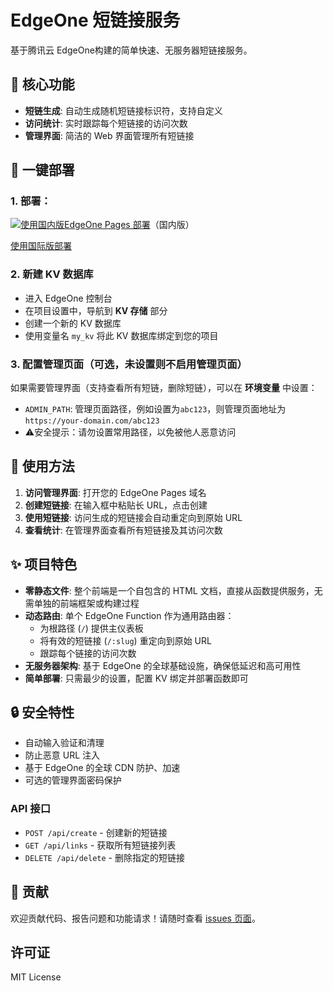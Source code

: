 # EdgeOne 短链接服务

基于腾讯云 EdgeOne构建的简单快速、无服务器短链接服务。


## 🚀 核心功能

- **短链生成**: 自动生成随机短链接标识符，支持自定义
- **访问统计**: 实时跟踪每个短链接的访问次数
- **管理界面**: 简洁的 Web 界面管理所有短链接

## 🔧 一键部署

### 1. 部署：

[![使用国内版EdgeOne Pages 部署](https://cdnstatic.tencentcs.com/edgeone/pages/deploy.svg)](https://console.cloud.tencent.com/edgeone/pages/new?repository-url=https%3A%2F%2Fgithub.com%2Fhobk%2Feo-short%2F)（国内版）

[使用国际版部署](https://edgeone.ai/pages/new?repository-url=https%3A%2F%2Fgithub.com%2Fhobk%2Feo-short%2F)

### 2. 新建 KV 数据库
- 进入 EdgeOne 控制台
- 在项目设置中，导航到 **KV 存储** 部分
- 创建一个新的 KV 数据库
- 使用变量名 `my_kv` 将此 KV 数据库绑定到您的项目

### 3. 配置管理页面（可选，未设置则不启用管理页面）
如果需要管理界面（支持查看所有短链，删除短链），可以在 **环境变量** 中设置：
- `ADMIN_PATH`: 管理页面路径，例如设置为`abc123`，则管理页面地址为`https://your-domain.com/abc123`
- ⚠️安全提示：请勿设置常用路径，以免被他人恶意访问



## 🎯 使用方法

1. **访问管理界面**: 打开您的 EdgeOne Pages 域名
2. **创建短链接**: 在输入框中粘贴长 URL，点击创建
3. **使用短链接**: 访问生成的短链接会自动重定向到原始 URL
4. **查看统计**: 在管理界面查看所有短链接及其访问次数



## ✨ 项目特色

- **零静态文件**: 整个前端是一个自包含的 HTML 文档，直接从函数提供服务，无需单独的前端框架或构建过程
- **动态路由**: 单个 EdgeOne Function 作为通用路由器：
  - 为根路径 (`/`) 提供主仪表板
  - 将有效的短链接 (`/:slug`) 重定向到原始 URL
  - 跟踪每个链接的访问次数
- **无服务器架构**: 基于 EdgeOne 的全球基础设施，确保低延迟和高可用性
- **简单部署**: 只需最少的设置，配置 KV 绑定并部署函数即可

## 🔒 安全特性

- 自动输入验证和清理
- 防止恶意 URL 注入
- 基于 EdgeOne 的全球 CDN 防护、加速
- 可选的管理界面密码保护



### API 接口
- `POST /api/create` - 创建新的短链接
- `GET /api/links` - 获取所有短链接列表
- `DELETE /api/delete` - 删除指定的短链接


## 🤝 贡献

欢迎贡献代码、报告问题和功能请求！请随时查看 [issues 页面](https://github.com/hobk/eo-short/issues)。

## 许可证

MIT License
